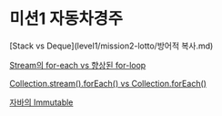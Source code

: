 # 미션1 자동차경주

[Stack vs Deque](level1/mission2-lotto/방어적 복사.md)

[Stream의 for-each vs 향상된 for-loop](https://github.com/soominsohn/woowacourse-record/blob/main/level1/mission1-racingcar/Constant%E1%84%82%E1%85%B3%E1%86%AB%20%E1%84%8B%E1%85%A5%E1%84%83%E1%85%B5%E1%84%89%E1%85%A5%20%E1%84%80%E1%85%AA%E1%86%AB%E1%84%85%E1%85%A2%E1%84%92%E1%85%A2%E1%84%8B%E1%85%A3%20%E1%84%92%E1%85%A1%E1%86%AF%E1%84%81%E1%85%A1.md)

[Collection.stream().forEach() vs Collection.forEach()](https://github.com/soominsohn/woowacourse-record/blob/dc64195767980812c19578fff10b0775b479bf70/level1/mission1-racingcar/%E1%84%8B%E1%85%B5%E1%84%91%E1%85%A6%E1%86%A8%E1%84%90%E1%85%B5%E1%84%87%E1%85%B3%E1%84%8C%E1%85%A1%E1%84%87%E1%85%A1%20%E1%84%8B%E1%85%A1%E1%84%8B%E1%85%B5%E1%84%90%E1%85%A6%E1%86%B7%206%20-%20%E1%84%87%E1%85%AE%E1%86%AF%E1%84%91%E1%85%B5%E1%86%AF%E1%84%8B%E1%85%AD%E1%84%92%E1%85%A1%E1%86%AB%20%E1%84%80%E1%85%A2%E1%86%A8%E1%84%8E%E1%85%A6%E1%84%89%E1%85%A2%E1%86%BC%E1%84%89%E1%85%A5%E1%86%BC%E1%84%8B%E1%85%B3%E1%86%AF%20%E1%84%91%E1%85%B5%E1%84%92%E1%85%A1%E1%84%85%E1%85%A1.md)  

[자바의 Immutable](https://github.com/soominsohn/woowacourse-record/blob/dc64195767980812c19578fff10b0775b479bf70/level1/mission1-racingcar/%E1%84%8B%E1%85%B5%E1%84%91%E1%85%A6%E1%86%A8%E1%84%90%E1%85%B5%E1%84%87%E1%85%B3%E1%84%8C%E1%85%A1%E1%84%87%E1%85%A1%20%E1%84%8B%E1%85%A1%E1%84%8B%E1%85%B5%E1%84%90%E1%85%A6%E1%86%B7%206%20-%20%E1%84%87%E1%85%AE%E1%86%AF%E1%84%91%E1%85%B5%E1%86%AF%E1%84%8B%E1%85%AD%E1%84%92%E1%85%A1%E1%86%AB%20%E1%84%80%E1%85%A2%E1%86%A8%E1%84%8E%E1%85%A6%E1%84%89%E1%85%A2%E1%86%BC%E1%84%89%E1%85%A5%E1%86%BC%E1%84%8B%E1%85%B3%E1%86%AF%20%E1%84%91%E1%85%B5%E1%84%92%E1%85%A1%E1%84%85%E1%85%A1.md)  
